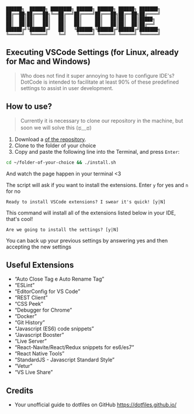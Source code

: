 ```
██████╗  ██████╗ ████████╗ ██████╗ ██████╗ ██████╗ ███████╗
██╔══██╗██╔═══██╗╚══██╔══╝██╔════╝██╔═══██╗██╔══██╗██╔════╝
██║  ██║██║   ██║   ██║   ██║     ██║   ██║██║  ██║█████╗  
██║  ██║██║   ██║   ██║   ██║     ██║   ██║██║  ██║██╔══╝  
██████╔╝╚██████╔╝   ██║   ╚██████╗╚██████╔╝██████╔╝███████╗
╚═════╝  ╚═════╝    ╚═╝    ╚═════╝ ╚═════╝ ╚═════╝ ╚══════╝
```


## Executing VSCode Settings (for Linux, already for Mac and Windows)

> Who does not find it super annoying to have to configure IDE's? DotCode is intended to facilitate at least 90% of these predefined settings to assist in user development.

## How to use?


> Currently it is necessary to clone our repository in the machine, but soon we will solve this (ಥ﹏ಥ)
1. Download a [of the repository](https://github.com/thaisribeiro/DotCode).
3. Clone to the folder of your choice
4. Copy and paste the following line into the Terminal, and press `Enter`:

```bash
cd ~/folder-of-your-choice && ./install.sh
```

And watch the page happen in your terminal <3

The script will ask if you want to install the extensions. Enter `y` for yes and `n` for no

`Ready to install VSCode extensions? I swear it's quick! [y|N]`

This command will install all of the extensions listed below in your IDE, that's cool!

`Are we going to install the settings? [y|N]`

You can back up your previous settings by answering yes and then accepting the new settings

## Useful Extensions

- “Auto Close Tag e Auto Rename Tag”
- “ESLint”
- “EditorConfig for VS Code”
- “REST Client”
- “CSS Peek”
- “Debugger for Chrome”
- “Docker”
- “Git History”
- “Javascript (ES6) code snippets”
- “Javascript Booster”
- “Live Server”
- “React-Navite/React/Redux snippets for es6/es7”
- “React Native Tools”
- “StandardJS - Javascript Standard Style”
- “Vetur”
- “VS Live Share”

## Credits

- Your unofficial guide to dotfiles on GitHub https://dotfiles.github.io/

